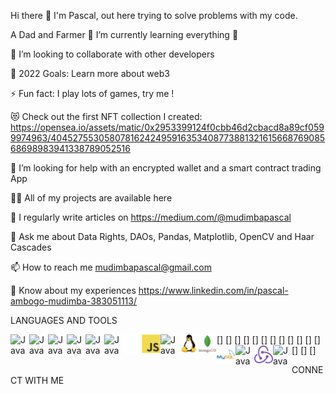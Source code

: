 Hi there 👋 I'm Pascal, out here trying to solve problems with my code.

A Dad and Farmer
🌱 I’m currently learning everything 🤣

👯 I’m looking to collaborate with other developers

🥅 2022 Goals: Learn more about web3

⚡ Fun fact: I play lots of games, try me !

😻 Check out the first NFT collection I created: https://opensea.io/assets/matic/0x2953399124f0cbb46d2cbacd8a89cf0599974963/4045275530580781624249591635340877388132161566876908568698983941338789052516

🤝 I’m looking for help with an encrypted wallet and a smart contract trading App

👨‍💻 All of my projects are available here

📝 I regularly write articles on https://medium.com/@mudimbapascal

💬 Ask me about Data Rights, DAOs, Pandas, Matplotlib, OpenCV and Haar Cascades

📫 How to reach me mudimbapascal@gmail.com

📄 Know about my experiences https://www.linkedin.com/in/pascal-ambogo-mudimba-383051113/

LANGUAGES AND TOOLS



[<img align="left" alt="Java" width="30px" src="https://www.r-project.org/logo/Rlogo.png" />]
[<img align="left" alt="Java" width="30px" src="https://camo.githubusercontent.com/da7acacadecf91d6dc02efcd2be086bb6d78ddff19a1b7a0ab2755a6fda8b1e9/68747470733a2f2f63646e2e6a7364656c6976722e6e65742f67682f64657669636f6e732f64657669636f6e2f69636f6e732f68746d6c352f68746d6c352d6f726967696e616c2e737667" />]
[<img align="left" alt="Java" width="30px" src="https://camo.githubusercontent.com/2e496d4bfc6f753ddca87b521ce95c88219f77800212ffa6d4401ad368c82170/68747470733a2f2f63646e2e6a7364656c6976722e6e65742f67682f64657669636f6e732f64657669636f6e2f69636f6e732f637373332f637373332d6f726967696e616c2e737667" />]
[<img align="left" alt="Java" width="30px" src="https://camo.githubusercontent.com/442c452cb73752bb1914ce03fce2017056d651a2099696b8594ddf5ccc74825e/68747470733a2f2f63646e2e6a7364656c6976722e6e65742f67682f64657669636f6e732f64657669636f6e2f69636f6e732f6a6176617363726970742f6a6176617363726970742d6f726967696e616c2e737667" />]
[<img align="left" alt="Java" width="30px" src="https://camo.githubusercontent.com/85a3f21551aec9137fd7627cd9b4ce0f7cf844ab80f26e7f091cc3c39d117e2a/68747470733a2f2f63646e2e6a7364656c6976722e6e65742f67682f64657669636f6e732f64657669636f6e2f69636f6e732f6761747362792f6761747362792d6f726967696e616c2e737667" />]
[<img align="left" alt="Java" width="30px" src="https://user-images.githubusercontent.com/3369400/139447912-e0f43f33-6d9f-45f8-be46-2df5bbc91289.png" />]
[<img align="left" alt="Java" width="30px" src="https://raw.githubusercontent.com/codeSTACKr/codeSTACKr/master/img/terminal-dark.svg" />]
[<img align="left" alt="Java" width="30px" src="https://raw.githubusercontent.com/devicons/devicon/master/icons/javascript/javascript-original.svg" />]
[<img align="left" alt="Java" width="30px" src="https://camo.githubusercontent.com/fbfcb9e3dc648adc93bef37c718db16c52f617ad055a26de6dc3c21865c3321d/68747470733a2f2f7777772e766563746f726c6f676f2e7a6f6e652f6c6f676f732f6769742d73636d2f6769742d73636d2d69636f6e2e737667" />]
[<img align="left" alt="Java" width="30px" src="https://raw.githubusercontent.com/devicons/devicon/master/icons/linux/linux-original.svg" />]
[<img align="left" alt="Java" width="30px" src="https://raw.githubusercontent.com/devicons/devicon/master/icons/mongodb/mongodb-original-wordmark.svg" />]
[<img align="left" alt="Java" width="30px" src="https://raw.githubusercontent.com/devicons/devicon/master/icons/mysql/mysql-original-wordmark.svg" />]
[<img align="left" alt="Java" width="30px" src="https://camo.githubusercontent.com/3aa42ee93eafa8f736bac662e8ca536350dad790ba36f2f0cb1783aa2be42f6d/68747470733a2f2f63646e2e776f726c64766563746f726c6f676f2e636f6d2f6c6f676f732f6e6578746a732d322e737667" />]
[<img align="left" alt="Java" width="30px" src="https://raw.githubusercontent.com/devicons/devicon/master/icons/redux/redux-original.svg" />]
[<img align="left" alt="Java" width="30px" src="https://camo.githubusercontent.com/5fa137d222dde7b69acd22c6572a065ce3656e6ffa1f5e88c1b5c7a935af3cc6/68747470733a2f2f63646e2e6a7364656c6976722e6e65742f67682f64657669636f6e732f64657669636f6e2f69636f6e732f7673636f64652f7673636f64652d6f726967696e616c2e737667" />]

 CONNECT WITH ME

